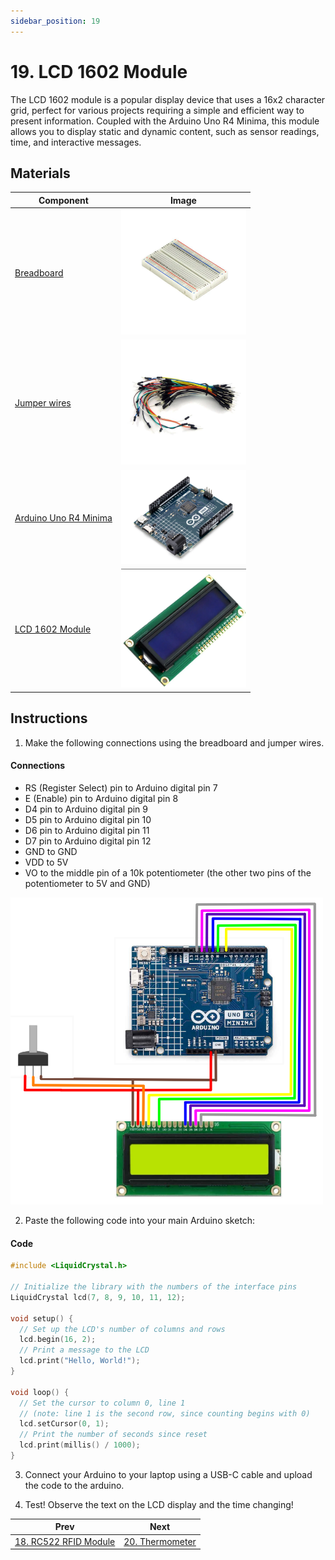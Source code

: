 ```yaml
---
sidebar_position: 19
---
```

# 19. LCD 1602 Module
The LCD 1602 module is a popular display device that uses a 16x2 character grid, perfect for various projects requiring a simple and efficient way to present information. Coupled with the Arduino Uno R4 Minima, this module allows you to display static and dynamic content, such as sensor readings, time, and interactive messages.

## Materials
| Component                                   | Image                                                         |
|---------------------------------------------|---------------------------------------------------------------|
| [Breadboard](https://www.canadarobotix.com/products/160)                                  | <img src="/img/docs/UNO-R4-Starter-Kit/breadboard.webp" width="200" />|
| [Jumper wires](https://www.canadarobotix.com/products/922)                                | <img src="/img/docs/UNO-R4-Starter-Kit/jumper-wires.webp" width="200"  />|
| [Arduino Uno R4 Minima](https://www.canadarobotix.com/collections/featured-1/products/3060)| <img src="/img/docs/UNO-R4-Starter-Kit/arduino-r4-minima.webp" width="200" />|
| [LCD 1602 Module](https://www.canadarobotix.com/products/1297)                             | <img src="/img/docs/UNO-R4-Starter-Kit/LCD1602.webp" width="200"  />|

## Instructions

1. Make the following connections using the breadboard and jumper wires.
#### Connections
- RS (Register Select) pin to Arduino digital pin 7
- E (Enable) pin to Arduino digital pin 8
- D4 pin to Arduino digital pin 9
- D5 pin to Arduino digital pin 10
- D6 pin to Arduino digital pin 11
- D7 pin to Arduino digital pin 12
- GND to GND
- VDD to 5V
- VO to the middle pin of a 10k potentiometer (the other two pins of the potentiometer to 5V and GND)
<img src="/img/docs/UNO-R4-Starter-Kit/LCD1602.png" width="500" />

2. Paste the following code into your main Arduino sketch:
#### Code
```cpp
#include <LiquidCrystal.h>

// Initialize the library with the numbers of the interface pins
LiquidCrystal lcd(7, 8, 9, 10, 11, 12);

void setup() {
  // Set up the LCD's number of columns and rows
  lcd.begin(16, 2);
  // Print a message to the LCD
  lcd.print("Hello, World!");
}

void loop() {
  // Set the cursor to column 0, line 1
  // (note: line 1 is the second row, since counting begins with 0)
  lcd.setCursor(0, 1);
  // Print the number of seconds since reset
  lcd.print(millis() / 1000);
}
```

3. Connect your Arduino to your laptop using a USB-C cable and upload the code to the arduino.

4. Test! Observe the text on the LCD display and the time changing!

|Prev|Next|
|---|---|
|[18. RC522 RFID Module](RFID-module.md)|[20. Thermometer](Thermometer.md)|
